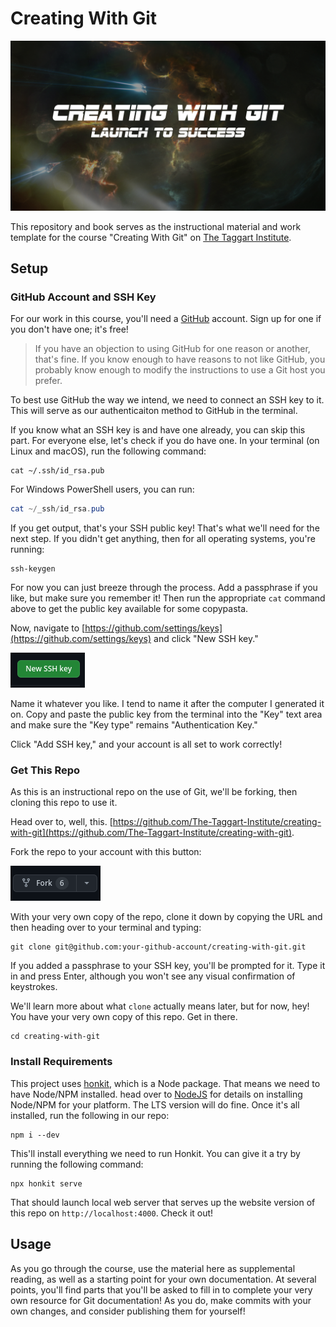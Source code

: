 # Creating With Git

![Banner](/img/cwg_banner.png)

This repository and book serves as the instructional material and work template for the course "Creating With Git" on [The Taggart Institute](https://taggartinstitute.org).

## Setup

### GitHub Account and SSH Key

For our work in this course, you'll need a [GitHub](https://github.com) account. Sign up for one if you don't have one; it's free!

> If you have an objection to using GitHub for one reason or another, that's fine. If you know enough to have reasons to not like GitHub, you probably know enough to modify the instructions to use a Git host you prefer.

To best use GitHub the way we intend, we need to connect an SSH key to it. This will serve as our authenticaiton method to GitHub in the terminal.

If you know what an SSH key is and have one already, you can skip this part. For everyone else, let's check if you do have one. In your terminal (on Linux and macOS), run the following command:

```shell
cat ~/.ssh/id_rsa.pub
```

For Windows PowerShell users, you can run:

```powershell
cat ~/_ssh/id_rsa.pub
```

If you get output, that's your SSH public key! That's what we'll need for the next step. If you didn't get anything, then for all operating systems, you're running:

```shell
ssh-keygen
```

For now you can just breeze through the process. Add a passphrase if you like, but make sure you remember it! Then run the appropriate `cat` command above to get the public key available for some copypasta.

Now, navigate to [https://github.com/settings/keys](https://github.com/settings/keys) and click "New SSH key."

![New SSH Key](/img/new-ssh-key.png)

Name it whatever you like. I tend to name it after the computer I generated it on. Copy and paste the public key from the terminal into the "Key" text area and make sure the "Key type" remains "Authentication Key."

Click "Add SSH key," and your account is all set to work correctly!

### Get This Repo

As this is an instructional repo on the use of Git, we'll be forking, then cloning this repo to use it.

Head over to, well, this. [https://github.com/The-Taggart-Institute/creating-with-git](https://github.com/The-Taggart-Institute/creating-with-git). 

Fork the repo to your account with this button: 

![GitHub Fork](/img/fork.png)

With your very own copy of the repo, clone it down by copying the URL and then heading over to your terminal and typing:

```shell
git clone git@github.com:your-github-account/creating-with-git.git
```

If you added a passphrase to your SSH key, you'll be prompted for it. Type it in and press Enter, although you won't see any visual confirmation of keystrokes.

We'll learn more about what `clone` actually means later, but for now, hey! You have your very own copy of this repo. Get in there.

```shell
cd creating-with-git
```

### Install Requirements

This project uses [honkit](https://github.com/honkit/honkit), which is a Node package. That means we need to have Node/NPM installed. head over to [NodeJS](https://nodejs.org/en/) for details on installing Node/NPM for your platform. The LTS version will do fine. Once it's all installed, run the following in our repo:

```shell
npm i --dev
```

This'll install everything we need to run Honkit. You can give it a try by running the following command:

```
npx honkit serve
```

That should launch local web server that serves up the website version of this repo on `http://localhost:4000`. Check it out!

## Usage

As you go through the course, use the material here as supplemental reading, as well as a starting point for your own documentation. At several points, you'll find parts that you'll be asked to fill in to complete your very own resource for Git documentation! As you do, make commits with your own changes, and consider publishing them for yourself!
